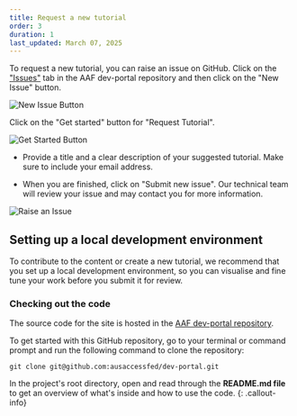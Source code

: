```yaml
---
title: Request a new tutorial
order: 3
duration: 1
last_updated: March 07, 2025
---
```


To request a new tutorial, you can raise an issue on GitHub. Click on the ["Issues"](https://github.com/ausaccessfed/dev-portal/issues) tab in the AAF dev-portal repository and then click on the "New Issue" button.

![New Issue Button](/assets/images/how-to-write-a-tutorial/new-issue-button.png)

Click on the "Get started" button for "Request Tutorial".

![Get Started Button](/assets/images/how-to-write-a-tutorial/get-started-button-tutorial.png)

- Provide a title and a clear description of your suggested tutorial. Make sure to include your email address.

- When you are finished, click on "Submit new issue". Our technical team will review your issue and may contact you for more information.

![Raise an Issue](/assets/images/how-to-write-a-tutorial/raise-an-issue-tutorial.png)

## Setting up a local development environment

To contribute to the content or create a new tutorial, we recommend that you set up a local development environment, so you can visualise and fine tune your work before you submit it for review.
<br>

### Checking out the code
The source code for the site is hosted in the [AAF dev-portal repository](https://github.com/ausaccessfed/dev-portal).

To get started with this GitHub repository, go to your terminal or command prompt and run the following command to clone the repository:

```shell
git clone git@github.com:ausaccessfed/dev-portal.git
```

In the project's root directory, open and read through the <strong>README.md file</strong> to get an overview of what's inside and how to use the code.
{: .callout-info}